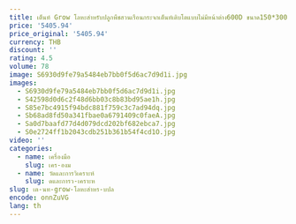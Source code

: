 ```yaml
---
title: เต็นท์ Grow โลหะสำหรับปลูกพืชสวนเรือนกระจกเต็นท์เติบโตแบบไม่มีหน้าต่าง600D ขนาด150*300*200ซม.
price: '5405.94'
price_original: '5405.94'
currency: THB
discount: ''
rating: 4.5
volume: 78
image: S6930d9fe79a5484eb7bb0f5d6ac7d9d1i.jpg
images:
  - S6930d9fe79a5484eb7bb0f5d6ac7d9d1i.jpg
  - S42598d0d6c2f48d6bb03c8b83bd95ae1h.jpg
  - S85e7bc4915f94bdc881f759c3c7ad94dq.jpg
  - Sb68ad8fd50a341fbae0a6791409c0faeA.jpg
  - Sa0d7baafd77d4d079dcd202bf682ebca7.jpg
  - S0e2724ff1b2043cdb251b361b54f4cd1O.jpg
video: ''
categories:
  - name: เครื่องมือ
    slug: เคร-องม
  - name: วัดและการวิเคราะห์
    slug: ดและการว-เคราะห
slug: เต-นท-grow-โลหะสำหร-บปล
encode: onnZuVG
lang: th
---
```

  
